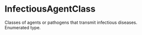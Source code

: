 # InfectiousAgentClass

Classes of agents or pathogens that transmit infectious diseases. Enumerated type.

